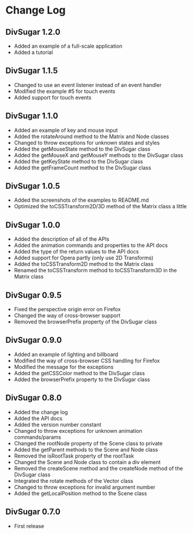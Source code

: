 Change Log
==========

DivSugar 1.2.0
--------------
- Added an example of a full-scale application
- Added a tutorial

DivSugar 1.1.5
--------------
- Changed to use an event listener instead of an event handler
- Modified the example #5 for touch events
- Added support for touch events

DivSugar 1.1.0
--------------
- Added an example of key and mouse input
- Added the rotateAround method to the Matrix and Node classes
- Changed to throw exceptions for unknown states and styles
- Added the getMouseState method to the DivSugar class
- Added the getMouseX and getMouseY methods to the DivSugar class
- Added the getKeyState method to the DivSugar class
- Added the getFrameCount method to the DivSugar class

DivSugar 1.0.5
--------------
- Added the screenshots of the examples to README.md
- Optimized the toCSSTransform2D/3D method of the Matrix class a little

DivSugar 1.0.0
--------------
- Added the description of all of the APIs
- Added the animation commands and properties to the API docs
- Added the type of the return values to the API docs
- Added support for Opera partly (only use 2D Transforms)
- Added the toCSSTransform2D method to the Matrix class
- Renamed the toCSSTransform method to toCSSTransform3D in the Matrix class

DivSugar 0.9.5
--------------
- Fixed the perspective origin error on Firefox
- Changed the way of cross-browser support
- Removed the browserPrefix property of the DivSugar class

DivSugar 0.9.0
--------------
- Added an example of lighting and billboard
- Modified the way of cross-browser CSS handling for Firefox
- Modified the message for the exceptions
- Added the getCSSColor method to the DivSugar class
- Added the browserPrefix property to the DivSugar class

DivSugar 0.8.0
--------------
- Added the change log
- Added the API docs
- Added the version number constant
- Changed to throw exceptions for unknown animation commands/params
- Changed the rootNode property of the Scene class to private
- Added the getParent methods to the Scene and Node class
- Removed the isRootTask property of the rootTask
- Changed the Scene and Node class to contain a div element
- Removed the createScene method and the createNode method of the DivSugar class
- Integrated the rotate methods of the Vector class
- Changed to throw exceptions for invalid argument number
- Added the getLocalPosition method to the Scene class

DivSugar 0.7.0
--------------
- First release
